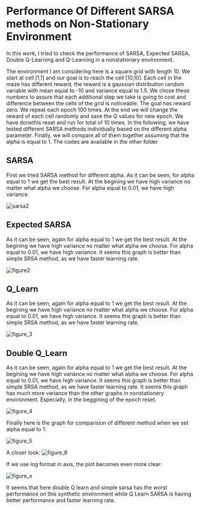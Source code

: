 # Performance Of Different SARSA methods on Non-Stationary Environment

In this work, I tried to check the performance of SARSA, Expected SARSA, Double Q-Learning and Q-Learning in a nonstationary environment.


The environment I am considering here is a square grid with length 10. We start at cell [1,1] and our goal is to reach the cell [10,10]. Each cell in the maze has different reward, the reward is a gaussian distribution random variable with mean equal to -10 and variance equal to 1.5. We chose these numbers to assure that each additional step we take is going to cost and difference between the cells of the grid is noticeable. The goal has reward zero. We repeat each epoch 100 times. At the end we will change the reward of each cell randomly and save the Q values for new epoch. We have donethis reset and run for total of 10 times. In the following, we have tested different SARSA methods individually based on the different alpha parameter. Finally, we will compare all of them together assuming that the alpha is equal to 1. The codes are available in the other folder

## SARSA

First we tried SARSA method for different alpha. As it can be seen, for alpha equal to 1 we get the best result. At the begining we have high variance no matter what alpha we choose. For alpha equal to 0.01, we have high variance.

![sarsa2](https://cloud.githubusercontent.com/assets/5707322/24784325/c672487e-1b1f-11e7-916f-90d40209f18a.png)


## Expected SARSA

As it can be seen, again for alpha equal to 1 we get the best result. At the begining we have high variance no matter what alpha we choose. For alpha equal to 0.01, we have high variance. It seems this graph is better than simple SRSA method, as we have faster learning rate.

![figure2](https://cloud.githubusercontent.com/assets/5707322/24784368/0ebe4e70-1b20-11e7-88d4-ec4a565d44e4.png)


## Q_Learn

As it can be seen, again for alpha equal to 1 we get the best result. At the begining we have high variance no matter what alpha we choose. For alpha equal to 0.01, we have high variance. It seems this graph is better than simple SRSA method, as we have faster learning rate.

![figure_3](https://cloud.githubusercontent.com/assets/5707322/24784420/698b9754-1b20-11e7-8348-c9074ee2b18e.png)


## Double Q_Learn

As it can be seen, again for alpha equal to 1 we get the best result. At the begining we have high variance no matter what alpha we choose. For alpha equal to 0.01, we have high variance. It seems this graph is better than simple SRSA method, as we have faster learning rate. It seems this graph has much more variance than the other graphs in nonstationery environment. Especially, in the beggining of the epoch reset.

![figure_4](https://cloud.githubusercontent.com/assets/5707322/24784447/a0d076bc-1b20-11e7-879e-2f2ddfa7e2ac.png)


Finally here is the graph for comparision of different method when we set alpha equal to 1:

![figure_5](https://cloud.githubusercontent.com/assets/5707322/24784469/d0fa608c-1b20-11e7-8dda-d232668a3a54.png)

 A closer look:
 ![figure_6](https://cloud.githubusercontent.com/assets/5707322/24784465/cc09d80a-1b20-11e7-8d32-1123a2e9249f.png)
 
 If we use log format in axis, the plot becomes even more clear:
 
 ![figure_x](https://cloud.githubusercontent.com/assets/5707322/24798527/648b99b8-1b64-11e7-93a6-272743917021.png)
 
 It seems that here double Q learn and simple sarsa has the worst performance on this synthetic environment while Q Learn SARSA is having better performance and faster learning rate. 



